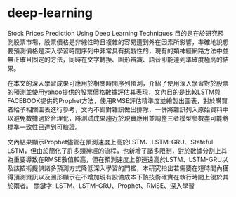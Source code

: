 # deep-learning
Stock Prices Prediction Using Deep Learning Techniques 
目的是在於研究預測股票市場，股票價格是非線性時且複雜的容易遭到外在因素所影響，準確地說想要預測價格是深入學習時間序列中非常具有挑戰性的，現有的類神經網路方法中並無正確且固定的方法，同時在文字轉換、圖形辨識、語音卻能達到準確度極高的結果。

在本文的深入學習成果可應用於相關時間序列預測，介紹了使用深入學習對於股票的預測並使用yahoo提供的股票價格數據評估其表現，文內目的是比較LSTM與FACEBOOK提供的Prophet方法，使用RMSE評估精準度並繪製出圖表，對於購買者給予相關圖表進行參考，文內不針對雜訊做出排除，一併將雜訊列入原始資料中以避免數據過於合理化，將測試成果趨近於現實應用並調整三者模型參數盡可能將標準一致性已達到可驗證。

文內結果顯示Prophet儘管在預測速度上高於LSTM、LSTM-GRU、Stateful LSTM，但由於簡化了許多類神經的流程，也新增了諸多限制，對於數據分割上其為重要導致在RMSE數值較高，但在預測速度上卻遠遠高於LSTM、LSTM-GRU以及該技術提供諸多預測方式降低深入學習的門檻，本研究指出若需要在短時間內獲得預測資訊以及圖形顯示在不增加現有設備成本下該技術確實在執行時間上優於其於兩者。
關鍵字: LSTM、LSTM-GRU、Prophet、RMSE、深入學習

